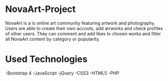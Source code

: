 # NovaArt-Project
NovaArt is a is online art community featuring artwork and photography. Users are able to create their own accouts, add atrworks and check profiles of other users. 
They can comment and add likes to chosen works and filter all NovaArt content by category or popularity. 
# Used Technologies
-Bootstrap 4
-JavaScript
-jQuery
-CSS3
-HTML5
-PHP
